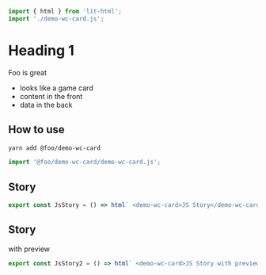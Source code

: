 ```js script
import { html } from 'lit-html';
import './demo-wc-card.js';
```

# Heading 1

Foo is great

- looks like a game card
- content in the front
- data in the back

## How to use

```bash
yarn add @foo/demo-wc-card
```

```js
import '@foo/demo-wc-card/demo-wc-card.js';
```

## Story

```js story
export const JsStory = () => html` <demo-wc-card>JS Story</demo-wc-card> `;
```

## Story

with preview

```js preview-story
export const JsStory2 = () => html` <demo-wc-card>JS Story with preview</demo-wc-card> `;
```
